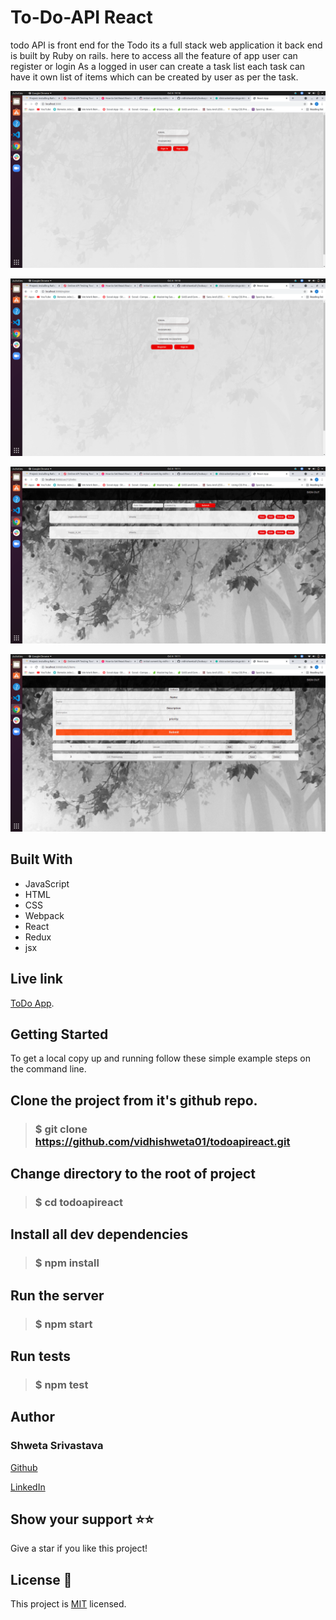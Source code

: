 # To-Do-API React

todo API is front end for the Todo its a full stack web application it back end is built by Ruby on rails. here to access all the feature of app user can register or login 
As a logged in user can create a task list each task can have it own list of items which can be created by user as per the task.

![Screenshot](./screenshot/Screenshot1.png)

![Screenshot](./screenshot/Screenshot2.png)

![Screenshot](./screenshot/Screenshot3.png)

![Screenshot](./screenshot/Screenshot4.png)

## Built With
- JavaScript
- HTML
- CSS
- Webpack
- React
- Redux
- jsx

## Live link
 [ToDo App](https://distracted-jennings-6dec90.netlify.app/).

## Getting Started
To get a local copy up and running follow these simple example steps on the command line.

## Clone the project from it's github repo.

> ### $ git clone https://github.com/vidhishweta01/todoapireact.git
  
## Change directory to the root of project

> ### $ cd todoapireact
  
## Install all dev dependencies

> ###  $ npm install


## Run the server

> ### $ npm start 

## Run tests

> ### $ npm test

## Author

### Shweta Srivastava

[Github](https://github.com/vidhishweta01)

[LinkedIn](http://linkedin.com/in/shweta-s-15a57070)

## Show your support ⭐️⭐️

Give a star if you like this project!

## License 📝

This project is [MIT](https://www.mit.edu/~amini/LICENSE.md) licensed.

